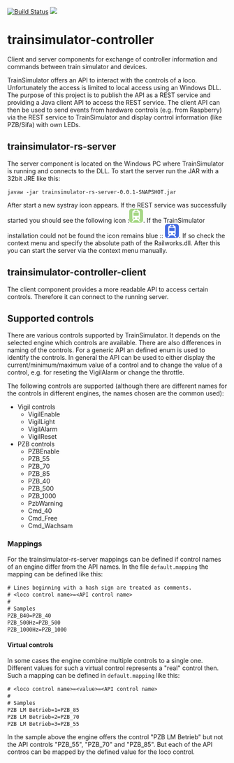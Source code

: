 [![Build Status](https://travis-ci.org/reallyinsane/trainsimulator-controller.svg?branch=master)](https://travis-ci.org/reallyinsane/trainsimulator-controller)
<a href="https://opensource.org/licenses/Apache-2.0"><img src="https://img.shields.io/badge/license-apache2-blue.svg"></a>

# trainsimulator-controller
Client and server components for exchange of controller information and commands between train simulator and devices.

TrainSimulator offers an API to interact with the controls of a loco. Unfortunately the access is limited to local access using an Windows DLL. The purpose of this project is to publish the API as a REST service and providing a Java client API to access the REST service. The client API can then be used to send events from hardware controls (e.g. from Raspberry) via the REST service to TrainSimulator and display control information (like PZB/Sifa) with own LEDs.

## trainsimulator-rs-server

The server component is located on the Windows PC where TrainSimulator is running and connects to the DLL. To start the server run the JAR with a 32bit JRE like this:

```
javaw -jar trainsimulator-rs-server-0.0.1-SNAPSHOT.jar 
```
After start a new systray icon appears. If the REST service was successfully started you should see the following icon :![Logo running](/trainsimulator-rs-server/src/main/resources/railway-station-green.png). If the TrainSimulator installation could not be found the icon remains blue :: ![Logo not running](/trainsimulator-rs-server/src/main/resources/railway-station-blue.png). If so check the context menu and specify the absolute path of the Railworks.dll. After this you can start the server via the context menu manually.

## trainsimulator-controller-client

The client component provides a more readable API to access certain controls. Therefore it can connect to the running server.

## Supported controls

There are various controls supported by TrainSimulator. It depends on the selected engine which controls are available. There are also differences in naming of the controls. For a generic API an defined enum is used to identify the controls.
 In general the API can be used to either display the current/minimum/maximum value of a control and to change the value of a control, e.g. for reseting the VigilAlarm or change the throttle.

The following controls are supported (although there are different names for the controls in different engines, the names chosen are the common used):

- Vigil controls
    - VigilEnable
    - VigilLight
    - VigilAlarm
    - VigilReset
- PZB controls
    - PZBEnable
    - PZB_55
    - PZB_70
    - PZB_85
    - PZB_40
    - PZB_500
    - PZB_1000
    - PzbWarning
    - Cmd_40
    - Cmd_Free
    - Cmd_Wachsam   

### Mappings

For the trainsimulator-rs-server mappings can be defined if control names of an engine differ from the API names. In the file `default.mapping` the mapping can be defined like this:

    # Lines beginning with a hash sign are treated as comments.
    # <loco control name>=<API control name>
    #
    # Samples
    PZB_B40=PZB_40
    PZB_500Hz=PZB_500
    PZB_1000Hz=PZB_1000    

#### Virtual controls

In some cases the engine combine multiple controls to a single one. Different values for such a virtual control represents a &quot;real&quot; control then. Such a mapping can be defined in `default.mapping` like this:

    # <loco control name>=<value>=<API control name>
    #
    # Samples
    PZB LM Betrieb=1=PZB_85
    PZB LM Betrieb=2=PZB_70
    PZB LM Betrieb=3=PZB_55

In the sample above the engine offers the control &quot;PZB LM Betrieb&quot; but not the API controls &quot;PZB_55&quot;, &quot;PZB_70&quot; and &quot;PZB_85&quot;. But each of the API contros can be mapped by the defined value for the loco control.
